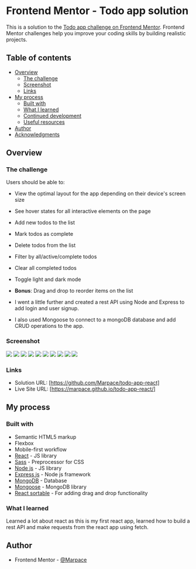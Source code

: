 # Frontend Mentor - Todo app solution

This is a solution to the [Todo app challenge on Frontend Mentor](https://www.frontendmentor.io/challenges/todo-app-Su1_KokOW). Frontend Mentor challenges help you improve your coding skills by building realistic projects. 

## Table of contents

- [Overview](#overview)
  - [The challenge](#the-challenge)
  - [Screenshot](#screenshot)
  - [Links](#links)
- [My process](#my-process)
  - [Built with](#built-with)
  - [What I learned](#what-i-learned)
  - [Continued development](#continued-development)
  - [Useful resources](#useful-resources)
- [Author](#author)
- [Acknowledgments](#acknowledgments)


## Overview

### The challenge

Users should be able to:

- View the optimal layout for the app depending on their device's screen size
- See hover states for all interactive elements on the page
- Add new todos to the list
- Mark todos as complete
- Delete todos from the list
- Filter by all/active/complete todos
- Clear all completed todos
- Toggle light and dark mode
- **Bonus**: Drag and drop to reorder items on the list

- I went a little further and created a rest API using Node and Express to add login and user signup. 
- I also used Mongoose to connect to a mongoDB database and add CRUD operations to the app. 

### Screenshot

![](./public/images/Screenshot%202022-05-18%20at%2012-42-03%20Todo%20App.png)
![](./public/images/Screenshot%202022-05-18%20at%2012-41-34%20Todo%20App.png)
![](./public/images/Screenshot%202022-05-18%20at%2012-41-16%20Todo%20App.png)
![](./public/images/Screenshot%202022-05-18%20at%2012-40-48%20Todo%20App.png)
![](./public/images/Screenshot%202022-05-18%20at%2012-39-44%20Todo%20App.png)
![](./public/images/Screenshot%202022-05-18%20at%2012-39-05%20Todo%20App.png)
![](./public/images/Screenshot%202022-05-18%20at%2012-34-09%20Todo%20App.png)
![](./public/images/Screenshot%202022-05-18%20at%2012-33-48%20Todo%20App.png)
![](./public/images/Screenshot%202022-05-18%20at%2012-31-49%20Todo%20App.png)
![](./public/images/Screenshot%202022-05-18%20at%2012-02-17%20Todo%20App.png)


### Links

- Solution URL: [https://github.com/Marpace/todo-app-react]
- Live Site URL: [https://marpace.github.io/todo-app-react/]

## My process

### Built with

- Semantic HTML5 markup
- Flexbox
- Mobile-first workflow
- [React](https://reactjs.org/) - JS library
- [Sass](https://styled-components.com/) - Preprocessor for CSS
- [Node js](https://nodejs.org/en/) - JS library
- [Express js](https://expressjs.com/) - Node js framework
- [MongoDB](https://www.mongodb.com/) - Database
- [Mongoose](https://mongoosejs.com/) - MongoDB library
- [React sortable](https://www.npmjs.com/package/react-sortable) - For adding drag and drop functionality



### What I learned

Learned a lot about react as this is my first react app, learned how to build a rest API and make requests from the react app using fetch. 


## Author

- Frontend Mentor - [@Marpace](https://www.frontendmentor.io/profile/Marpace)

